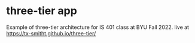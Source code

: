 # three-tier app
Example of three-tier architecture for IS 401 class at BYU Fall 2022. live at https://tx-smitht.github.io/three-tier/
